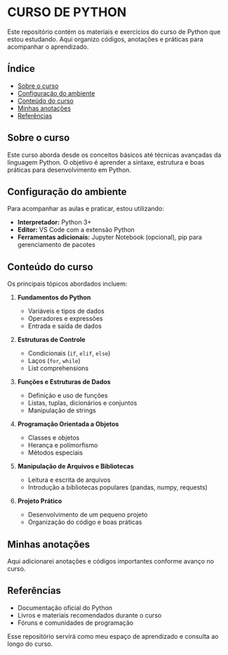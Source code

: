# CURSO DE PYTHON

Este repositório contém os materiais e exercícios do curso de Python que estou estudando. Aqui organizo códigos, anotações e práticas para acompanhar o aprendizado.

## Índice

- [Sobre o curso](#sobre-o-curso)
- [Configuração do ambiente](#configuracao-do-ambiente)
- [Conteúdo do curso](#conteudo-do-curso)
- [Minhas anotações](#minhas-anotacoes)
- [Referências](#referencias)

## Sobre o curso

Este curso aborda desde os conceitos básicos até técnicas avançadas da linguagem Python. O objetivo é aprender a sintaxe, estrutura e boas práticas para desenvolvimento em Python.

## Configuração do ambiente

Para acompanhar as aulas e praticar, estou utilizando:
- **Interpretador:** Python 3+
- **Editor:** VS Code com a extensão Python
- **Ferramentas adicionais:** Jupyter Notebook (opcional), pip para gerenciamento de pacotes

## Conteúdo do curso

Os principais tópicos abordados incluem:

1. **Fundamentos do Python**
   - Variáveis e tipos de dados
   - Operadores e expressões
   - Entrada e saída de dados

2. **Estruturas de Controle**
   - Condicionais (`if`, `elif`, `else`)
   - Laços (`for`, `while`)
   - List comprehensions

3. **Funções e Estruturas de Dados**
   - Definição e uso de funções
   - Listas, tuplas, dicionários e conjuntos
   - Manipulação de strings

4. **Programação Orientada a Objetos**
   - Classes e objetos
   - Herança e polimorfismo
   - Métodos especiais

5. **Manipulação de Arquivos e Bibliotecas**
   - Leitura e escrita de arquivos
   - Introdução a bibliotecas populares (pandas, numpy, requests)

6. **Projeto Prático**
   - Desenvolvimento de um pequeno projeto
   - Organização do código e boas práticas

## Minhas anotações

Aqui adicionarei anotações e códigos importantes conforme avanço no curso.

## Referências

- Documentação oficial do Python
- Livros e materiais recomendados durante o curso
- Fóruns e comunidades de programação

Esse repositório servirá como meu espaço de aprendizado e consulta ao longo do curso.
